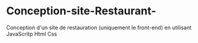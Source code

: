 # Conception-site-Restaurant-
Conception d'un site de restauration (uniquement le front-end) en utilisant JavaScritp Html Css
